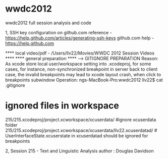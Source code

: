wwdc2012
========

wwdc2012 full session analysis and code

1, SSH key configuration on github.com 
reference - https://help.github.com/articles/generating-ssh-keys
github.com help - https://help.github.com

**** local video/pdf - /Users/llv22/Movies/WWDC 2012 Session Videos **** 
**** general preparation ****
--> GITIGNORE PREPARATION
Reason: As xcode store local user/workspace setting into <project>.xcodeproj, for some cases, for instance, non-synchronized breakpoint in server back to client case, the invalid breakpoints may lead to xcode layout crash, when click to breakpoints subwindow
Operation: 
ngs-MacBook-Pro:wwdc2012 llv22$ cat .gitignore
# ignored files in workspace
215/215.xcodeproj/project.xcworkspace/xcuserdata/ #ignore xcuserdata folder
215/215.xcodeproj/project.xcworkspace/xcuserdata/llv22.xcuserdatad/ # UserInterfaceState.xcuserstate in xcuserdatad should be ignored for breakpoints

2, Session 215 - Text and Linguistic Analysis
author : Douglas Davidson
